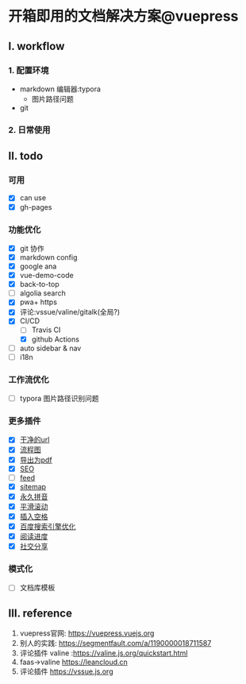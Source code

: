 # 开箱即用的文档解决方案@vuepress


## Ⅰ. workflow
### 1. 配置环境
 - markdown 编辑器:typora
    - 图片路径问题
 - git 
### 2. 日常使用

## Ⅱ. todo
### 可用
- [x] can use 
- [x] gh-pages
### 功能优化
- [x] git 协作
- [x] markdown config
- [x] google ana
- [x] vue-demo-code
- [x] back-to-top
- [ ] algolia search
- [x] pwa+ https
- [x] 评论:vssue/valine/gitalk(全局?)
- [x] CI/CD
    - [ ] Travis CI
    - [x] github Actions
- [ ] auto sidebar & nav
- [ ] i18n
### 工作流优化
- [ ] typora 图片路径识别问题
### 更多插件
- [x] [干净的url](https://github.com/vuepress/vuepress-plugin-clean-urls) 
- [x] [流程图](https://github.com/ulivz/vuepress-plugin-flowchart)
- [x] [导出为pdf](https://github.com/ulivz/vuepress-plugin-export)
- [x] [SEO](https://github.com/lorisleiva/vuepress-plugin-seo)
- [ ] [feed](https://github.com/webmasterish/vuepress-plugin-feed)
- [x] [sitemap](https://github.com/ekoeryanto/vuepress-plugin-sitemap)
- [x] [永久拼音](https://github.com/viko16/vuepress-plugin-permalink-pinyin)
- [x] [平滑滚动](https://github.com/vuepress/vuepress-plugin-smooth-scroll)
- [x] [插入空格](https://github.com/Shigma/vuepress-plugin-spacing)
- [x] [百度搜索引擎优化](https://github.com/IOriens/vuepress-plugin-baidu-autopush)
- [x] [阅读进度](https://github.com/tolking/vuepress-plugin-reading-progress)
- [x] [社交分享](https://github.com/ntnyq/vuepress-plugin-social-share)
### 模式化
- [ ] 文档库模板



## Ⅲ. reference
1. vuepress官网: https://vuepress.vuejs.org
2. 别人的实践: https://segmentfault.com/a/1190000018711587
3. 评论插件 valine :https://valine.js.org/quickstart.html
4. faas->valine https://leancloud.cn
5. 评论插件 https://vssue.js.org